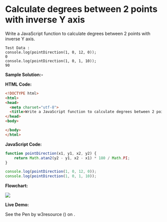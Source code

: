 # Calculate degrees between 2 points with inverse Y axis

Write a JavaScript function to calculate degrees between 2 points with inverse Y axis.

```
Test Data : 
console.log(pointDirection(1, 0, 12, 0));
0
console.log(pointDirection(1, 0, 1, 10));
90
```

**Sample Solution:-**

**HTML Code:**

```html
<!DOCTYPE html>
<html>
<head>
  <meta charset="utf-8">
  <title>Write a JavaScript function to calculate degrees between 2 points with inverse Y axis</title>
</head>
<body>

</body>
</html>

```

**JavaScript Code:**

```js
function pointDirection(x1, y1, x2, y2) {
    return Math.atan2(y2 - y1, x2 - x1) * 180 / Math.PI;
}

console.log(pointDirection(1, 0, 12, 0));
console.log(pointDirection(1, 0, 1, 10));

```

**Flowchart:**

![](https://www.w3resource.com/w3r_images/javascript-math-exercise-27.png)

**Live Demo:**

<section class="expand-codepen"><p data-height="380" data-theme-id="0" data-slug-hash="jGLepN" data-default-tab="js,result" data-user="w3resource" data-embed-version="2" data-pen-title="JavaScript - common-editor-exercises" data-editable="true" class="codepen">See the Pen by w3resource () on .</p><codepen></codepen></section>